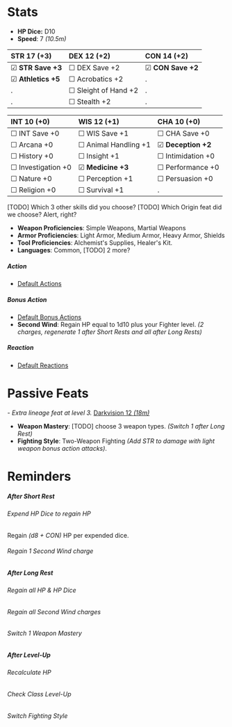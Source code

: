 # Stats
- **HP Dice:** D10
- **Speed**: 7 *(10.5m)*

STR 17 (+3) | DEX 12 (+2) | CON 14 (+2) 
 :-- | :-- | :-- 
☑ **STR Save +3** | ☐ DEX Save +2 | ☑ **CON Save +2** 
☑ **Athletics +5** | ☐ Acrobatics +2 | . 
. | ☐ Sleight of Hand +2 | . 
. | ☐ Stealth +2 | . 


INT 10 (+0) | WIS 12 (+1) | CHA 10 (+0)
:-- | :-- | :-- 
☐ INT Save +0 | ☐ WIS Save +1 | ☐ CHA Save +0
☐ Arcana +0 | ☐ Animal Handling +1 | ☑ **Deception +2**
☐ History +0 | ☐ Insight +1 | ☐ Intimidation +0
☐ Investigation +0 | ☑ **Medicine +3** | ☐ Performance +0
☐ Nature +0 | ☐ Perception +1 | ☐ Persuasion +0
☐ Religion +0 | ☐ Survival +1 | .

[TODO] Which 3 other skills did you choose? 
[TODO] Which Origin feat did we choose? Alert, right?

- **Weapon Proficiencies**: Simple Weapons, Martial Weapons
- **Armor Proficiencies**: Light Armor, Medium Armor, Heavy Armor, Shields
- **Tool Proficiencies**: Alchemist's Supplies, Healer's Kit.
- **Languages**: Common, [TODO] 2 more?

##### Action
- [Default Actions](game_ruled.md#turn-based-play#default-actions)

##### Bonus Action
- [Default Bonus Actions](game_ruled.md#turn-based-play#default-bonus-actions)
- **Second Wind**: Regain HP equal to 1d10 plus your Fighter level. *(2 charges, regenerate 1 after Short Rests and all after Long Rests)*

##### Reaction
- [Default Reactions](game_ruled.md#turn-based-play#default-reactions)


# Passive Feats
*- Extra lineage feat at level 3.*
[Darkvision 12 *(18m)*](game_rules.md#advanced-rules#darkvision)
- **Weapon Mastery**: [TODO] choose 3 weapon types. *(Switch 1 after Long Rest)*
- **Fighting Style**: Two-Weapon Fighting *(Add STR to damage with light weapon bonus action attacks)*.

# Reminders
##### After Short Rest
###### Expend HP Dice to regain HP
Regain *(d8 + CON)* HP per expended dice.
###### Regain 1 Second Wind charge
##### After Long Rest
###### Regain all HP & HP Dice
###### Regain all Second Wind charges
###### Switch 1 Weapon Mastery
##### After Level-Up
###### Recalculate HP
###### Check Class Level-Up
###### Switch Fighting Style